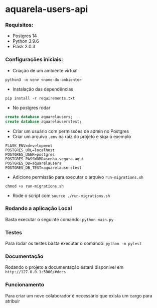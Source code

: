 # aquarela-users-api

### Requisitos:
* Postgres 14
* Python 3.9.6
* Flask 2.0.3

### Configurações iniciais:
* Criação de um ambiente virtual

`python3 -m venv <nome-do-ambiente>`

*  Instalação das dependências

`pip install -r requirements.txt`

* No postgres rodar

```sql
create database aquarelausers;
create database aquarelauserstest;
```
* Criar um usuário com permissões de admin no Postgres
* Criar um arquivo `.env` na raiz do projeto e siga o exemplo

```env
FLASK_ENV=development
POSTGRES_URL=localhost
POSTGRES_USER=postgres
POSTGRES_PASSWORD=senha-segura-aqui
POSTGRES_DB=aquarelausers
POSTGRES_DB_TEST=aquarelauserstest
```
* Adicione permissão para executar o arquivo `run-migrations.sh`
```shell script
chmod +x run-migrations.sh
```
 * Rode o script com `source ./run-migrations.sh`

### Rodando a aplicação Local
Basta executar o seguinte comando: `python main.py `

### Testes
Para rodar os testes basta executar o comando: `python -m pytest`

### Documentação
Rodando o projeto a documentação estará disponivel em `http://127.0.0.1:5000/#docs`

### Funcionamento
Para criar um novo colaborador é necessário que exista um cargo para atribuir
